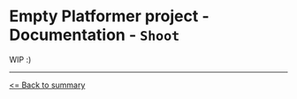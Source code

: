 # Empty Platformer project - Documentation - `Shoot`

WIP :)

---

[<= Back to summary](./README.md)